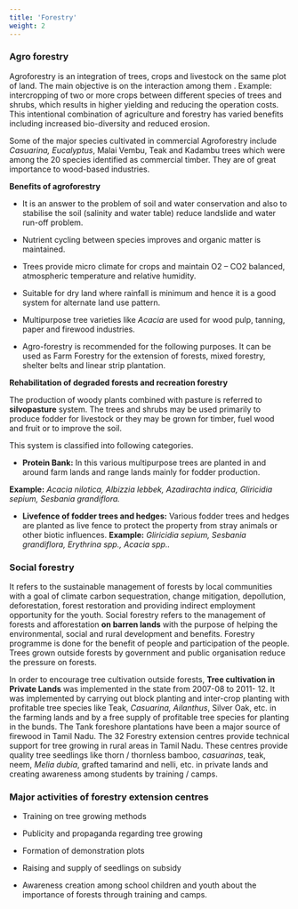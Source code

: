 ```yaml
---
title: 'Forestry'
weight: 2
---
```



### Agro forestry
 
Agroforestry is an integration of trees, crops and livestock on the same plot of land. The main objective is on the interaction among them . Example: intercropping of two or more crops between different species of trees and shrubs, which results in higher yielding and reducing the operation costs. This intentional combination of agriculture and forestry has varied benefits including increased bio-diversity and reduced erosion.

Some of the major species cultivated in commercial Agroforestry include _Casuarina, Eucalyptus_, Malai Vembu, Teak and Kadambu trees which were among the 20 species identified as commercial timber. They are of great importance to wood-based industries. 

**Benefits of agroforestry** 

- It is an answer to the problem of soil and water conservation and also to stabilise the soil (salinity and water table) reduce landslide and water run-off problem.

- Nutrient cycling between species improves and organic matter is maintained.

- Trees provide micro climate for crops and maintain O2 – CO2 balanced, atmospheric temperature and relative humidity.

- Suitable for dry land where rainfall is minimum and hence it is a good system for alternate land use pattern.

- Multipurpose tree varieties like _Acacia_ are used for wood pulp, tanning, paper and firewood industries.

- Agro-forestry is recommended for the following purposes. It can be used as Farm Forestry for the extension of forests, mixed forestry, shelter belts and linear strip plantation.

**Rehabilitation of degraded forests and recreation forestry** 

The production of woody plants combined with pasture is referred to **silvopasture** system. The trees and shrubs may be used primarily to produce fodder for livestock or they may be grown for timber, fuel wood and fruit or to improve the soil.

This system is classified into following categories. 
 
- **Protein Bank:** In this various multipurpose trees are planted in and around farm lands and range lands mainly for fodder production.

**Example:** _Acacia nilotica, Albizzia lebbek, Azadirachta indica, Gliricidia sepium, Sesbania grandiflora._

- **Livefence of fodder trees and hedges:** Various fodder trees and hedges are planted as live fence to protect the property from stray animals or other biotic influences. **Example:** _Gliricidia sepium, Sesbania grandiflora, Erythrina spp., Acacia spp.._

### Social forestry
 
It refers to the sustainable management of forests by local communities with a goal of climate carbon sequestration, change mitigation, depollution, deforestation, forest restoration and providing indirect employment opportunity for the youth. Social forestry refers to the management of forests and afforestation **on barren lands** with the purpose of helping the environmental, social and rural development and benefits. Forestry programme is done for the benefit of people and participation of the people. Trees grown outside forests by government and public organisation reduce the pressure on forests.


In order to encourage tree cultivation outside forests, **Tree cultivation in Private Lands** was implemented in the state from 2007-08 to 2011- 12. It was implemented by carrying out block planting and inter-crop planting with profitable tree species like Teak, _Casuarina, Ailanthus_, Silver Oak, etc. in the farming lands and by a free supply of profitable tree species for planting in the bunds. The Tank foreshore plantations have been a major source of firewood in Tamil Nadu. The 32 Forestry extension centres provide technical support for tree growing in rural areas in Tamil Nadu. These centres provide quality tree seedlings like thorn / thornless bamboo, _casuarinas_, teak, neem, _Melia dubia_, grafted tamarind and nelli, etc. in private lands and creating awareness among students by training / camps.

### Major activities of forestry extension centres

- Training on tree growing methods 

- Publicity and propaganda regarding tree growing 

- Formation of demonstration plots 

- Raising and supply of seedlings on subsidy 

- Awareness creation among school children and youth about the importance of forests through training and camps.
